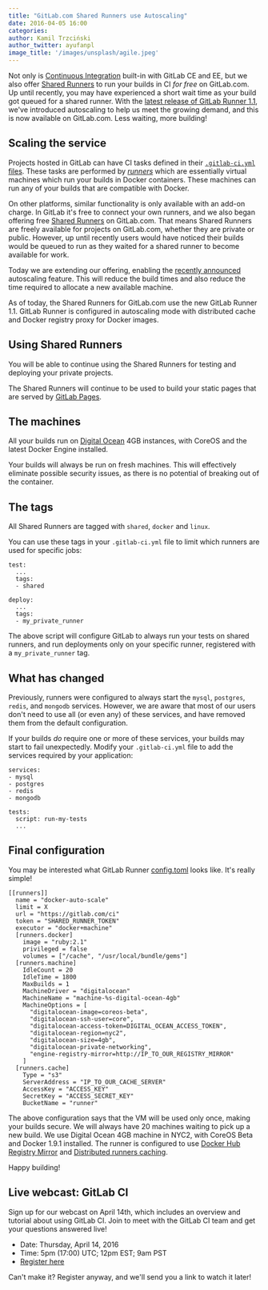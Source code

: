 ```yaml
---
title: "GitLab.com Shared Runners use Autoscaling"
date: 2016-04-05 16:00
categories:
author: Kamil Trzciński
author_twitter: ayufanpl
image_title: '/images/unsplash/agile.jpeg'
---
```


Not only is [Continuous Integration][docs-ci] built-in with GitLab CE and EE,
but we also offer [Shared Runners][docs-runners] to run your builds in CI *for
free* on GitLab.com. Up until recently, you may have experienced a short wait
time as your build got queued for a shared runner. With the [latest release of
GitLab Runner 1.1][runner-release], we've introduced autoscaling to help us meet
the growing demand, and this is now available on GitLab.com. Less waiting, more
building!

<!--more-->

## Scaling the service

Projects hosted in GitLab can have CI tasks defined in their [`.gitlab-ci.yml`
files](http://doc.gitlab.com/ce/ci/yaml/README.html). These tasks are performed
by [*runners*][docs-runners] which are essentially virtual machines which run
your builds in Docker containers. These machines can run any of your builds that
are compatible with Docker.

On other platforms, similar functionality is only available with an add-on
charge. In GitLab it's free to connect your own runners, and we also began
offering free [Shared Runners][docs-runners] on GitLab.com. That means Shared
Runners are freely available for projects on GitLab.com, whether they are
private or public. However, up until recently users would have noticed their
builds would be queued to run as they waited for a shared runner to become
available for work.

Today we are extending our offering, enabling the [recently announced][runner-release]
autoscaling feature. This will reduce the build times and also reduce the time
required to allocate a new available machine.

As of today, the Shared Runners for GitLab.com use the new GitLab Runner 1.1.
GitLab Runner is configured in autoscaling mode with distributed cache and
Docker registry proxy for Docker images.

## Using Shared Runners

You will be able to continue using the Shared Runners for testing and deploying
your private projects.

The Shared Runners will continue to be used to build your static pages that
are served by [GitLab Pages][docs-pages].

## The machines

All your builds run on [Digital Ocean](https://www.digitalocean.com/) 4GB
instances, with CoreOS and the latest Docker Engine installed.

Your builds will always be run on fresh machines. This will effectively
eliminate possible security issues, as there is no potential of breaking
out of the container.

## The tags

All Shared Runners are tagged with `shared`, `docker` and `linux`.

You can use these tags in your `.gitlab-ci.yml` file to limit which runners are
used for specific jobs:

```
test:
  ...
  tags:
  - shared

deploy:
  ...
  tags:
  - my_private_runner
```

The above script will configure GitLab to always run your tests on shared
runners, and run deployments only on your specific runner, registered with
a `my_private_runner` tag.

## What has changed

Previously, runners were configured to always start the `mysql`, `postgres`,
`redis`, and `mongodb` services.
However, we are aware that most of our users don't need to use all (or even any)
of these services, and have removed them from the default configuration.

If your builds _do_ require one or more of these services, your builds may start
to fail unexpectedly. Modify your `.gitlab-ci.yml` file to add the services
required by your application:

```
services:
- mysql
- postgres
- redis
- mongodb

tests:
  script: run-my-tests
  ...
```

## Final configuration

You may be interested what GitLab Runner [config.toml][config-toml] looks like.
It's really simple!

```
[[runners]]
  name = "docker-auto-scale"
  limit = X
  url = "https://gitlab.com/ci"
  token = "SHARED_RUNNER_TOKEN"
  executor = "docker+machine"
  [runners.docker]
    image = "ruby:2.1"
    privileged = false
    volumes = ["/cache", "/usr/local/bundle/gems"]
  [runners.machine]
    IdleCount = 20
    IdleTime = 1800
    MaxBuilds = 1
    MachineDriver = "digitalocean"
    MachineName = "machine-%s-digital-ocean-4gb"
    MachineOptions = [
      "digitalocean-image=coreos-beta",
      "digitalocean-ssh-user=core",
      "digitalocean-access-token=DIGITAL_OCEAN_ACCESS_TOKEN",
      "digitalocean-region=nyc2",
      "digitalocean-size=4gb",
      "digitalocean-private-networking",
      "engine-registry-mirror=http://IP_TO_OUR_REGISTRY_MIRROR"
    ]
  [runners.cache]
    Type = "s3"
    ServerAddress = "IP_TO_OUR_CACHE_SERVER"
    AccessKey = "ACCESS_KEY"
    SecretKey = "ACCESS_SECRET_KEY"
    BucketName = "runner"
```

The above configuration says that the VM will be used only once, making your builds secure.
We will always have 20 machines waiting to pick up a new build.
We use Digital Ocean 4GB machine in NYC2, with CoreOS Beta and Docker 1.9.1 installed.
The runner is configured to use [Docker Hub Registry Mirror][docker-mirror] and [Distributed runners caching][docker-caching].

Happy building!

## Live webcast: GitLab CI

Sign up for our webcast on April 14th, which includes an overview and tutorial
about using GitLab CI. Join to meet with the GitLab CI team and get your questions
answered live!

- Date: Thursday, April 14, 2016
- Time: 5pm (17:00) UTC; 12pm EST; 9am PST
- [Register here](http://page.gitlab.com/apr-2016-gitlab-intro-ci-webcast.html)

Can't make it? Register anyway, and we'll send you a link to watch it later!

[docs-ci]: http://doc.gitlab.com/ce/ci/README.html
[docs-pages]: http://doc.gitlab.com/ee/pages/README.html
[docs-runners]: http://doc.gitlab.com/ce/ci/runners/README.html
[runner-release]: https://about.gitlab.com/2016/03/29/gitlab-runner-1-1-released/
[docker-mirror]: https://gitlab.com/gitlab-org/gitlab-ci-multi-runner/blob/master/docs/configuration/autoscale.md#distributed-docker-registry-mirroring
[docker-caching]: https://gitlab.com/gitlab-org/gitlab-ci-multi-runner/blob/master/docs/configuration/autoscale.md#distributed-runners-caching
[config-toml]: https://gitlab.com/gitlab-org/gitlab-ci-multi-runner/blob/master/docs/configuration/advanced-configuration.md
